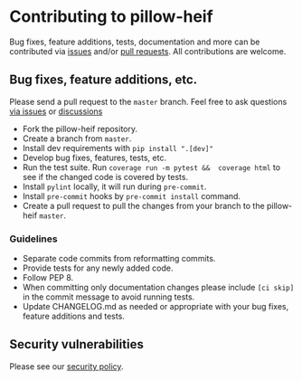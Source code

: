 # Contributing to pillow-heif

Bug fixes, feature additions, tests, documentation and more can be contributed via [issues](https://github.com/bigcat88/pillow_heif/issues) and/or [pull requests](https://github.com/bigcat88/pillow_heif/pulls). All contributions are welcome.

## Bug fixes, feature additions, etc.

Please send a pull request to the `master` branch.  Feel free to ask questions [via issues](https://github.com/bigcat88/pillow_heif/issues) or [discussions](https://github.com/bigcat88/pillow_heif/discussions)

- Fork the pillow-heif repository.
- Create a branch from `master`.
- Install dev requirements with `pip install ".[dev]"`
- Develop bug fixes, features, tests, etc.
- Run the test suite. Run `coverage run -m pytest &&  coverage html` to see if the changed code is covered by tests.
- Install `pylint` locally, it will run during `pre-commit`.
- Install `pre-commit` hooks by `pre-commit install` command.
- Create a pull request to pull the changes from your branch to the pillow-heif `master`.

### Guidelines

- Separate code commits from reformatting commits.
- Provide tests for any newly added code.
- Follow PEP 8.
- When committing only documentation changes please include `[ci skip]` in the commit message to avoid running tests.
- Update CHANGELOG.md as needed or appropriate with your bug fixes, feature additions and tests.

## Security vulnerabilities

Please see our [security policy](https://github.com/bigcat88/pillow_heif/blob/master/SECURITY.md).
